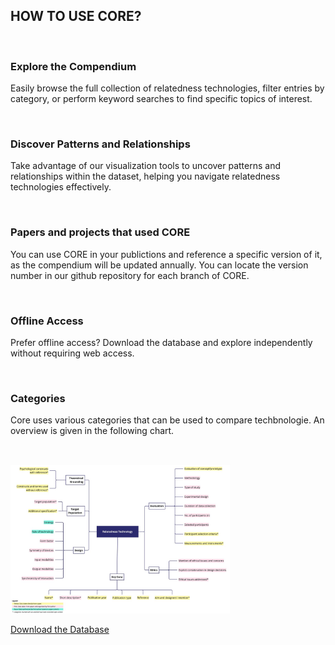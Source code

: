 <h2 class="text-2xl font-bold text-pink-600">HOW TO USE CORE?</h2></br>

<h3 class="text-m font-semibold mb-2">Explore the Compendium</h3>
<p>Easily browse the full collection of relatedness technologies, filter entries by category, or perform keyword searches to find specific topics of interest.</p></br>

<h3 class="text-m font-semibold mb-2">Discover Patterns and Relationships</h3>
<p>Take advantage of our visualization tools to uncover patterns and relationships within the dataset, helping you navigate relatedness technologies effectively.</p></br>

<h3 class="text-m font-semibold mb-2">Papers and projects that used CORE</h3>
<p>
    You can use CORE in your publictions and reference a specific version of it, as the compendium will be updated annually.
    You can locate the version number in our github repository for each branch of CORE.
</p></br>

<h3 class="text-m font-semibold mb-2">Offline Access</h3>
<p>Prefer offline access? Download the database and explore independently without requiring web access.</p></br>

<h3 class="text-m font-semibold mb-2">Categories</h3>
<p>Core uses various categories that can be used to compare techbnologie. An overview is given in the following chart.</p></br>

<img src="categorySystem.jpeg" alt="categories used in Core" width="70%"/></br>


<a href="/path/to/download.zip" class="inline-block text-white bg-pink-600 hover:bg-pink-700 font-semibold px-4 py-2 rounded">
    Download the Database
</a></br>